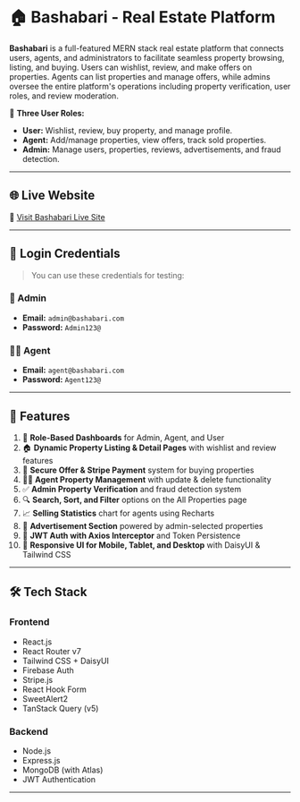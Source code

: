 # 🏠 Bashabari - Real Estate Platform

**Bashabari** is a full-featured MERN stack real estate platform that connects users, agents, and administrators to facilitate seamless property browsing, listing, and buying. Users can wishlist, review, and make offers on properties. Agents can list properties and manage offers, while admins oversee the entire platform's operations including property verification, user roles, and review moderation.

🔐 **Three User Roles:**
- **User:** Wishlist, review, buy property, and manage profile.
- **Agent:** Add/manage properties, view offers, track sold properties.
- **Admin:** Manage users, properties, reviews, advertisements, and fraud detection.

---

## 🌐 Live Website

🔗 [Visit Bashabari Live Site](https://bashabari-67faf.web.app/)

---

## 🔐 Login Credentials

> You can use these credentials for testing:

### 🔑 Admin
- **Email:** `admin@bashabari.com`
- **Password:** `Admin123@`

### 🧑‍💼 Agent
- **Email:** `agent@bashabari.com`
- **Password:** `Agent123@`

---

## 🚀 Features

1. 🔐 **Role-Based Dashboards** for Admin, Agent, and User
2. 🏠 **Dynamic Property Listing & Detail Pages** with wishlist and review features
3. 🧾 **Secure Offer & Stripe Payment** system for buying properties
4. 🧑‍💼 **Agent Property Management** with update & delete functionality
5. ✅ **Admin Property Verification** and fraud detection system
6. 🔍 **Search, Sort, and Filter** options on the All Properties page
7. 📈 **Selling Statistics** chart for agents using Recharts
8. 📸 **Advertisement Section** powered by admin-selected properties
9. 🧪 **JWT Auth with Axios Interceptor** and Token Persistence
10. 🎨 **Responsive UI for Mobile, Tablet, and Desktop** with DaisyUI & Tailwind CSS

---

## 🛠️ Tech Stack

### Frontend
- React.js
- React Router v7
- Tailwind CSS + DaisyUI
- Firebase Auth
- Stripe.js
- React Hook Form
- SweetAlert2
- TanStack Query (v5)

### Backend
- Node.js
- Express.js
- MongoDB (with Atlas)
- JWT Authentication

---

